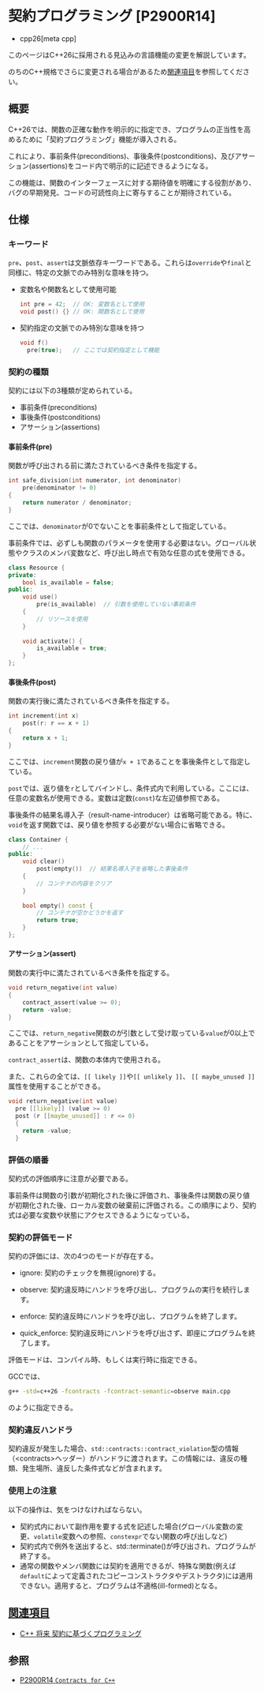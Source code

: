 # 契約プログラミング [P2900R14]
* cpp26[meta cpp]

<!-- start lang caution -->

このページはC++26に採用される見込みの言語機能の変更を解説しています。

のちのC++規格でさらに変更される場合があるため[関連項目](#relative-page)を参照してください。

<!-- last lang caution -->

## 概要
C++26では、関数の正確な動作を明示的に指定でき、プログラムの正当性を高めるために「契約プログラミング」機能が導入される。

これにより、事前条件(preconditions)、事後条件(postconditions)、及びアサーション(assertions)をコード内で明示的に記述できるようになる。

この機能は、関数のインターフェースに対する期待値を明確にする役割があり、バグの早期発見、コードの可読性向上に寄与することが期待されている。

## 仕様
### キーワード
`pre`、`post`、`assert`は文脈依存キーワードである。これらは`override`や`final`と同様に、特定の文脈でのみ特別な意味を持つ。

- 変数名や関数名として使用可能
  ```cpp
  int pre = 42;  // OK: 変数名として使用
  void post() {} // OK: 関数名として使用
  ```
- 契約指定の文脈でのみ特別な意味を持つ
  ```cpp
  void f()
    pre(true);   // ここでは契約指定として機能
  ```

### 契約の種類
契約には以下の3種類が定められている。

- 事前条件(preconditions)
- 事後条件(postconditions)
- アサーション(assertions)

#### 事前条件(pre)
関数が呼び出される前に満たされているべき条件を指定する。
```cpp
int safe_division(int numerator, int denominator)
    pre(denominator != 0)
{
    return numerator / denominator;
}
```
ここでは、`denominator`が0でないことを事前条件として指定している。

事前条件では、必ずしも関数のパラメータを使用する必要はない。グローバル状態やクラスのメンバ変数など、呼び出し時点で有効な任意の式を使用できる。
```cpp
class Resource {
private:
    bool is_available = false;
public:
    void use()
        pre(is_available)  // 引数を使用していない事前条件
    {
        // リソースを使用
    }
    
    void activate() {
        is_available = true;
    }
};
```

#### 事後条件(post)
関数の実行後に満たされているべき条件を指定する。
```cpp
int increment(int x)
    post(r: r == x + 1)
{
    return x + 1;
}
```
ここでは、`increment`関数の戻り値が`x + 1`であることを事後条件として指定している。

`post`では、返り値を`r`としてバインドし、条件式内で利用している。ここには、任意の変数名が使用できる。変数は定数(`const`)な左辺値参照である。

事後条件の結果名導入子（result-name-introducer）は省略可能である。特に、`void`を返す関数では、戻り値を参照する必要がない場合に省略できる。

```cpp
class Container {
    // ...
public:
    void clear()
        post(empty())  // 結果名導入子を省略した事後条件
    {
        // コンテナの内容をクリア
    }
    
    bool empty() const {
        // コンテナが空かどうかを返す
        return true;
    }
};
```

#### アサーション(assert)
関数の実行中に満たされているべき条件を指定する。
```cpp
void return_negative(int value)
{
    contract_assert(value >= 0);
    return -value;
}
```
ここでは、`return_negative`関数のが引数として受け取っている`value`が0以上であることをアサーションとして指定している。

`contract_assert`は、関数の本体内で使用される。

また、これらの全ては、`[[ likely ]]`や`[[ unlikely ]]`、 `[[ maybe_unused ]]`属性を使用することができる。
```cpp
void return_negative(int value)
  pre [[likely]] (value >= 0)
  post (r [[maybe_unused]] : r <= 0)
  {
    return -value;
  }
```
### 評価の順番
契約式の評価順序に注意が必要である。

事前条件は関数の引数が初期化された後に評価され、事後条件は関数の戻り値が初期化された後、ローカル変数の破棄前に評価される。この順序により、契約式は必要な変数や状態にアクセスできるようになっている。

### 契約の評価モード
契約の評価には、次の4つのモードが存在する。

- ignore: 契約のチェックを無視(ignore)する。

- observe: 契約違反時にハンドラを呼び出し、プログラムの実行を続行します。

- enforce: 契約違反時にハンドラを呼び出し、プログラムを終了します。

- quick_enforce: 契約違反時にハンドラを呼び出さず、即座にプログラムを終了します。

評価モードは、コンパイル時、もしくは実行時に指定できる。

GCCでは、
```bash
g++ -std=c++26 -fcontracts -fcontract-semantic=observe main.cpp
```
のように指定できる。

### 契約違反ハンドラ
契約違反が発生した場合、`std::contracts::contract_violation`型の情報（&lt;contracts&gt;ヘッダー）がハンドラに渡されます。この情報には、違反の種類、発生場所、違反した条件式などが含まれます。

### 使用上の注意
以下の操作は、気をつけなければならない。
- 契約式内において副作用を要する式を記述した場合(グローバル変数の変更、`volatile`変数への参照、`constexpr`でない関数の呼び出しなど)
- 契約式内で例外を送出すると、std::terminate()が呼び出され、プログラムが終了する。
- 通常の関数やメンバ関数には契約を適用できるが、特殊な関数(例えば`default`によって定義されたコピーコンストラクタやデストラクタ)には適用できない。適用すると、プログラムは不適格(ill-formed)となる。

## <a id="relative-page" href="#relative-page">関連項目</a>
- [C++ 将来 契約に基づくプログラミング](/lang/future/contract-based_programming.md)


## 参照
- [P2900R14 `Contracts for C++`](https://open-std.org/jtc1/sc22/wg21/docs/papers/2025/p2900r14.pdf)
